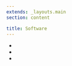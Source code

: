 ```yaml
---
extends: _layouts.main
section: content

title: Software
---
```


<ul>
    <li>
        <x-callouts.bundle-banner />
    </li>
    <li>
        <x-callouts.time-tracker-banner read-more="true" />
    </li>
    <li>
        <x-callouts.workspace-banner />
    </li>
</ul>
